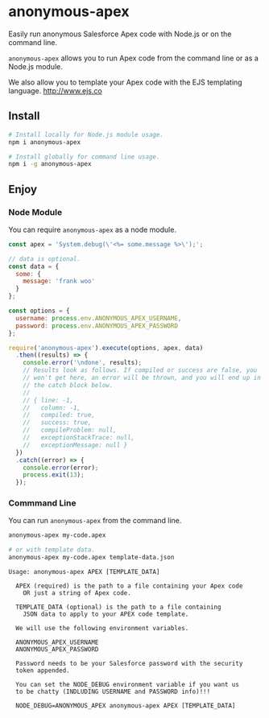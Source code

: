 # anonymous-apex

Easily run anonymous Salesforce Apex code with Node.js or on the command line.

`anonymous-apex` allows you to run Apex code from the command line or as a
Node.js module.

We also allow you to template your Apex code with the EJS templating language.
http://www.ejs.co

## Install

```bash
# Install locally for Node.js module usage.
npm i anonymous-apex

# Install globally for command line usage.
npm i -g anonymous-apex
```

## Enjoy

### Node Module

You can require `anonymous-apex` as a node module.

```js
const apex = 'System.debug(\'<%= some.message %>\');';

// data is optional.
const data = {
  some: {
    message: 'frank woo'
  }
};

const options = {
  username: process.env.ANONYMOUS_APEX_USERNAME,
  password: process.env.ANONYMOUS_APEX_PASSWORD
};

require('anonymous-apex').execute(options, apex, data)
  .then((results) => {
    console.error('\ndone', results);
    // Results look as follows. If compiled or success are false, you
    // won't get here, an error will be thrown, and you will end up in
    // the catch block below.
    //
    // { line: -1,
    //   column: -1,
    //   compiled: true,
    //   success: true,
    //   compileProblem: null,
    //   exceptionStackTrace: null,
    //   exceptionMessage: null }
  })
  .catch((error) => {
    console.error(error);
    process.exit(13);
  });
```

### Commmand Line

You can run `anonymous-apex` from the command line.

```bash
anonymous-apex my-code.apex

# or with template data.
anonymous-apex my-code.apex template-data.json
```

```
Usage: anonymous-apex APEX [TEMPLATE_DATA]

  APEX (required) is the path to a file containing your Apex code
    OR just a string of Apex code.

  TEMPLATE_DATA (optional) is the path to a file containing
    JSON data to apply to your APEX code template.

  We will use the following environment variables.

  ANONYMOUS_APEX_USERNAME
  ANONYMOUS_APEX_PASSWORD

  Password needs to be your Salesforce password with the security
  token appended.

  You can set the NODE_DEBUG environment variable if you want us
  to be chatty (INDLUDING USERNAME and PASSWORD info)!!!

  NODE_DEBUG=ANONYMOUS_APEX anonymous-apex APEX [TEMPLATE_DATA]
```

